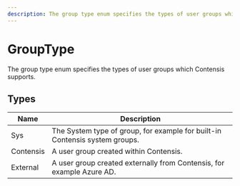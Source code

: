 ```yaml
---
description: The group type enum specifies the types of user groups which Contensis supports.
---
```


# GroupType

The group type enum specifies the types of user groups which Contensis supports.

## Types

| Name      | Description                                                                 |
|-----------|-----------------------------------------------------------------------------|
| Sys       | The System type of group, for example for built-in Contensis system groups. |
| Contensis | A user group created within Contensis.                                      |
| External  | A user group created externally from Contensis, for example Azure AD.       |